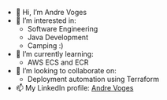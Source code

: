 - 👋 Hi, I’m Andre Voges
- 👀 I’m interested in:
  - Software Engineering
  - Java Development
  - Camping :)
- 🌱 I’m currently learning:
  - AWS ECS and ECR
- 💞️ I’m looking to collaborate on:
  - Deployment automation using Terraform
- 📫 My LinkedIn profile:
  [Andre Voges](https://www.linkedin.com/in/andre-voges-aab64672)

<!---
andrevoges/andrevoges is a ✨ special ✨ repository because its `README.md` (this file) appears on your GitHub profile.
You can click the Preview link to take a look at your changes.
--->

